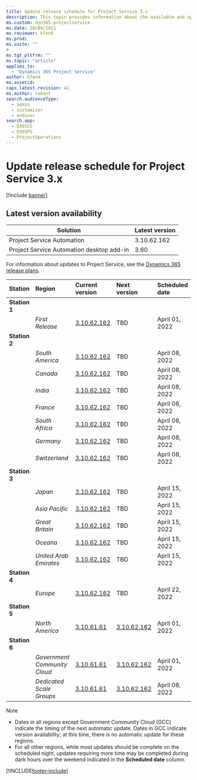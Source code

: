 ```yaml
---
title: Update release schedule for Project Service 3.x
description: This topic provides information about the available and upcoming releases of Dynamics 365 Project Service Automation.
ms.custom: dyn365-projectservice
ms.date: 10/04/2021
ms.reviewer: kfend
ms.prod:
ms.suite: ""
#
ms.tgt_pltfrm: ""
ms.topic: "article"
applies_to: 
  - "Dynamics 365 Project Service"
author: kfend
ms.assetid: 
caps.latest.revision: 42
ms.author: rumant
search.audienceType: 
  - admin
  - customizer
  - enduser
search.app: 
  - D365CE
  - D365PS
  - ProjectOperations
---
```


# Update release schedule for Project Service 3.x

[!include [banner](../includes/psa-now-project-operations.md)]

## Latest version availability

| Solution  | Latest version |
|-------|----|
| Project Service Automation    | 3.10.62.162 |
| Project Service Automation desktop add-in                | 3.60          |

For information about updates to Project Service, see the [Dynamics 365 release plans](/dynamics365/release-plans/). 

| Station  | Region | Current version | Next version |  Scheduled date
| :---   | :---   | :---   | :---   |:---   |         
|<strong>Station 1</strong> | |  |  | |
| | <i>First Release</i> | [3.10.62.162](whats-new-ur-41.md) | TBD | April 01, 2022
|<strong>Station 2</strong> | |  |  | |
| | <i>South America</i> | [3.10.62.162](whats-new-ur-41.md) | TBD | April 08, 2022
| | <i>Canada</i> | [3.10.62.162](whats-new-ur-41.md) | TBD | April 08, 2022
| | <i>India</i> | [3.10.62.162](whats-new-ur-41.md) | TBD | April 08, 2022
| | <i>France</i> | [3.10.62.162](whats-new-ur-41.md) | TBD | April 08, 2022
| | <i>South Africa</i> | [3.10.62.162](whats-new-ur-41.md) | TBD | April 08, 2022
| | <i>Germany</i> | [3.10.62.162](whats-new-ur-41.md) | TBD | April 08, 2022
| | <i>Switzerland</i> | [3.10.62.162](whats-new-ur-41.md) | TBD | April 08, 2022
|<strong>Station 3</strong> | |  |  | |
| | <i>Japan</i> | [3.10.62.162](whats-new-ur-41.md) | TBD | April 15, 2022
| | <i>Asia Pacific</i> | [3.10.62.162](whats-new-ur-41.md) | TBD | April 15, 2022
| | <i>Great Britain</i> | [3.10.62.162](whats-new-ur-41.md) | TBD | April 15, 2022
| | <i>Oceana</i> | [3.10.62.162](whats-new-ur-41.md) | TBD | April 15, 2022
| | <i>United Arab Emirates</i> | [3.10.62.162](whats-new-ur-41.md) | TBD | April 15, 2022
|<strong>Station 4</strong> | |  |  | |
| | <i>Europe</i> | [3.10.62.162](whats-new-ur-41.md) | TBD | April 22, 2022
|<strong>Station 5</strong> | |  |  | |
| | <i>North America</i> | [3.10.61.61](whats-new-ur-40.md) | [3.10.62.162](whats-new-ur-41.md) | April 01, 2022
|<strong>Station 6</strong> | |  |  | |
| | <i>Government Community Cloud</i> | [3.10.61.61](whats-new-ur-40.md) | [3.10.62.162](whats-new-ur-41.md) | April 01, 2022
| | <i>Dedicated Scale Groups</i> | [3.10.61.61](whats-new-ur-40.md) | [3.10.62.162](whats-new-ur-41.md) | April 08, 2022




>[!Note]
> - Dates in all regions except Government Community Cloud (GCC) indicate the timing of the next automatic update. Dates in GCC indicate version availability; at this time, there is no automatic update for these regions.
> - For all other regions, while most updates should be complete on the scheduled night, updates requiring more time may be completed during dark hours over the weekend indicated in the **Scheduled date** column.


[!INCLUDE[footer-include](../includes/footer-banner.md)]
